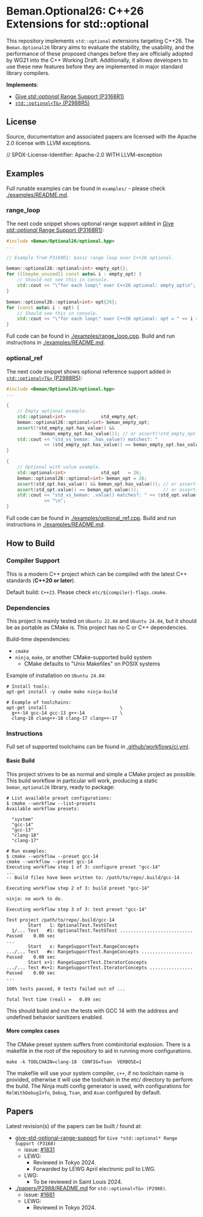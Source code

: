 # Beman.Optional26: C++26 Extensions for std::optional

<!--
SPDX-License-Identifier: 2.0 license with LLVM exceptions
-->

This repository implements `std::optional` extensions targeting C++26. The `Beman.Optional26` library aims to evaluate the stability, the usability, and the performance of these proposed changes before they are officially adopted by WG21 into the C++ Working Draft. Additionally, it allows developers to use these new features before they are implemented in major standard library compilers.

**Implements**:
* [Give *std::optional* Range Support (P3168R1)](https://wg21.link/P3168R1)
* [`std::optional<T&>` (P2988R5)](https://wg21.link/P2988R5)

## License

Source, documentation and associated papers are licensed with the Apache 2.0 license with LLVM exceptions.

// SPDX-License-Identifier: Apache-2.0 WITH LLVM-exception


## Examples

Full runable examples can be found in `examples/` - please check [./examples/README.md](./examples/README.md).

### range_loop

The next code snippet shows optional range support added in [Give *std::optional* Range Support (P3168R1)](https://wg21.link/P3168R1):

```cpp
#include <Beman/Optional26/optional.hpp>
...

// Example from P3168R1: basic range loop over C++26 optional.

beman::optional26::optional<int> empty_opt{};
for ([[maybe_unused]] const auto& i : empty_opt) {
    // Should not see this in console.
    std::cout << "\"for each loop\" over C++26 optional: empty_opt\n";
}

beman::optional26::optional<int> opt{26};
for (const auto& i : opt) {
    // Should see this in console.
    std::cout << "\"for each loop\" over C++26 optional: opt = " << i << "\n";
}
```

Full code can be found in [./examples/range_loop.cpp](./examples/range_loop.cpp). Build and run instructions in [./examples/README.md](./examples/README.md).

### optional_ref

The next code snippet shows optional reference support added in [`std::optional<T&>` (P2988R5)](https://wg21.link/P2988R5):

```cpp
#include <Beman/Optional26/optional.hpp>
...

{
    // Empty optional example.
    std::optional<int>             std_empty_opt;
    beman::optional26::optional<int> beman_empty_opt;
    assert(!std_empty_opt.has_value() &&
            !beman_empty_opt.has_value()); // or assert(!std_empty_opt && !beman_empty_opt);
    std::cout << "std_vs_beman: .has_value() matches?: "
              << (std_empty_opt.has_value() == beman_empty_opt.has_value() ? "yes" : "no") << "\n";
}

{
    // Optional with value example.
    std::optional<int>             std_opt   = 26;
    beman::optional26::optional<int> beman_opt = 26;
    assert(std_opt.has_value() && beman_opt.has_value()); // or assert(std_opt && beman_opt);
    assert(std_opt.value() == beman_opt.value());         // or assert(*std_opt == *beman_opt);
    std::cout << "std_vs_beman: .value() matches?: " << (std_opt.value() == beman_opt.value() ? "yes" : "no")
              << "\n";
}
```

Full code can be found in [./examples/optional_ref.cpp](./examples/optional_ref.cpp). Build and run instructions in [./examples/README.md](./examples/README.md).

## How to Build

### Compiler Support

This is a modern C++ project which can be compiled with the latest C++ standards (**C++20 or later**).

Default build: `C++23`. Please check `etc/${compiler}-flags.cmake`.

### Dependencies

This project is mainly tested on `Ubuntu 22.04` and `Ubuntu 24.04`, but it should be as portable as CMake is. This project has no C or C++ dependencies.

Build-time dependencies:

- `cmake`
- `ninja`, `make`, or another CMake-supported build system
  - CMake defaults to "Unix Makefiles" on POSIX systems

Example of installation on `Ubuntu 24.04`:
```shell
# Install tools:
apt-get install -y cmake make ninja-build

# Example of toolchains:
apt-get install                           \
  g++-14 gcc-14 gcc-13 g++-14             \
  clang-18 clang++-18 clang-17 clang++-17
```

### Instructions

Full set of supported toolchains can be found in [.github/workflows/ci.yml](#.github/workflows/ci.yml).

#### Basic Build

This project strives to be as normal and simple a CMake project as possible. This build workflow in particular will work, producing a static `beman_optional26` library, ready to package:

```shell
# List available preset configurations:
$ cmake --workflow --list-presets
Available workflow presets:

  "system"
  "gcc-14"
  "gcc-13"
  "clang-18"
  "clang-17"

# Run examples:
$ cmake --workflow --preset gcc-14
cmake --workflow --preset gcc-14
Executing workflow step 1 of 3: configure preset "gcc-14"
...
-- Build files have been written to: /path/to/repo/.build/gcc-14

Executing workflow step 2 of 3: build preset "gcc-14"

ninja: no work to do.

Executing workflow step 3 of 3: test preset "gcc-14"

Test project /path/to/repo/.build/gcc-14
        Start   1: OptionalTest.TestGTest
  1/... Test   #1: OptionalTest.TestGTest ...........................   Passed    0.00 sec
...
        Start   x: RangeSupportTest.RangeConcepts
.../... Test   #x: RangeSupportTest.RangeConcepts ...................   Passed    0.00 sec
        Start x+1: RangeSupportTest.IteratorConcepts
.../... Test #x+1: RangeSupportTest.IteratorConcepts ................   Passed    0.00 sec
...

100% tests passed, 0 tests failed out of ...

Total Test time (real) =   0.09 sec
```

This should build and run the tests with GCC 14 with the address and undefined behavior sanitizers enabled.

#### More complex cases

The CMake preset system suffers from combinitorial explosion. There is a makefile in the root of the repository to aid in running more configurations.

```shell
make -k TOOLCHAIN=clang-18  CONFIG=Tsan  VERBOSE=1
```

The makefile will use your system compiler, `c++`, if no toolchain name is provided, otherwise it will use the toolchain in the etc/ directory to perform the build. The Ninja multi config generator is used, with configurations for `RelWithDebugInfo`, `Debug`, `Tsan`, and `Asan` configured by default.

## Papers

Latest revision(s) of the papers can be built / found at:
* [give-std-optional-range-support](https://github.com/neatudarius/give-std-optional-range-support/) for `Give *std::optional* Range Support (P3168)`
    * issue: [#1831](https://github.com/cplusplus/papers/issues/1831)
  * LEWG:
    * Reviewed in Tokyo 2024.
    * Forwarded by LEWG April electronic poll to LWG.
  * LWG:
    * To be reviewed in Saint Louis 2024.
* [./papers/P2988/README.md](./papers/P2988/README.md) for `std::optional<T&> (P2988)`.
    * issue: [#1661](https://github.com/cplusplus/papers/issues/1661)
    * LEWG:
      * Reviewed in Tokyo 2024.
